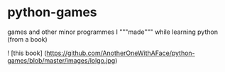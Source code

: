 # python-games
games and other minor programmes I """made""" while learning python (from a book)


! [this book] (https://github.com/AnotherOneWithAFace/python-games/blob/master/images/lolgo.jpg)
